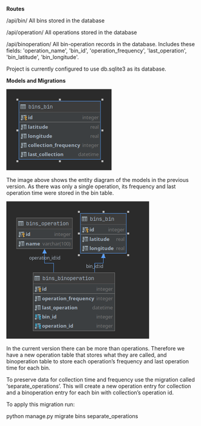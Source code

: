 **Routes**

/api/bin/ All bins stored in the database

/api/operation/ All operations stored in the database

/api/binoperation/ All bin-operation records in the database. Includes
these fields: 'operation\_name', 'bin\_id', 'operation\_frequency',
'last\_operation', 'bin\_latitude', 'bin\_longitude'.

Project is currently configured to use db.sqlite3 as its database.

**Models and Migrations**

<img src="er_diagram_old.png" style="width:2.88542in;height:2.21875in" />

The image above shows the entity diagram of the models in the previous
version. As there was only a single operation, its frequency and last
operation time were stored in the bin table.

<img src="er_diagram_new.png" style="width:3.91667in;height:3.76042in" />

In the current version there can be more than operations. Therefore we
have a new operation table that stores what they are called, and binoperation
table to store each operation’s frequency and last operation time for
each bin.

To preserve data for collection time and frequency use the migration
called ‘separate\_operations’. This will create a new operation entry
for collection and a binoperation entry for each bin with collection’s
operation id.

To apply this migration run:

python manage.py migrate bins separate\_operations
